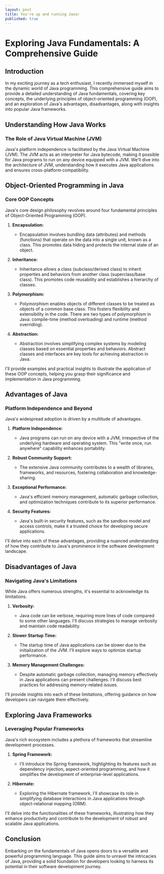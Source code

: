```yaml
---
layout: post
title: You're up and running Java!
published: true
---
```


# Exploring Java Fundamentals: A Comprehensive Guide

## Introduction

In my exciting journey as a tech enthusiast, I recently immersed myself in the dynamic world of Java programming. This comprehensive guide aims to provide a detailed understanding of Java fundamentals, covering key concepts, the underlying principles of object-oriented programming (OOP), and an exploration of Java's advantages, disadvantages, along with insights into popular Java frameworks.

## Understanding How Java Works

### The Role of Java Virtual Machine (JVM)

Java's platform independence is facilitated by the Java Virtual Machine (JVM). The JVM acts as an interpreter for Java bytecode, making it possible for Java programs to run on any device equipped with a JVM. We'll dive into the architecture of JVM, understanding how it executes Java applications and ensures cross-platform compatibility.

## Object-Oriented Programming in Java

### Core OOP Concepts

Java's core design philosophy revolves around four fundamental principles of Object-Oriented Programming (OOP).

1. **Encapsulation:**
   - Encapsulation involves bundling data (attributes) and methods (functions) that operate on the data into a single unit, known as a class. This promotes data hiding and protects the internal state of an object.

2. **Inheritance:**
   - Inheritance allows a class (subclass/derived class) to inherit properties and behaviors from another class (superclass/base class). This promotes code reusability and establishes a hierarchy of classes.

3. **Polymorphism:**
   - Polymorphism enables objects of different classes to be treated as objects of a common base class. This fosters flexibility and extensibility in the code. There are two types of polymorphism in Java: compile-time (method overloading) and runtime (method overriding).

4. **Abstraction:**
   - Abstraction involves simplifying complex systems by modeling classes based on essential properties and behaviors. Abstract classes and interfaces are key tools for achieving abstraction in Java.

I'll provide examples and practical insights to illustrate the application of these OOP concepts, helping you grasp their significance and implementation in Java programming.

## Advantages of Java

### Platform Independence and Beyond

Java's widespread adoption is driven by a multitude of advantages.

1. **Platform Independence:**
   - Java programs can run on any device with a JVM, irrespective of the underlying hardware and operating system. This "write once, run anywhere" capability enhances portability.

2. **Robust Community Support:**
   - The extensive Java community contributes to a wealth of libraries, frameworks, and resources, fostering collaboration and knowledge-sharing.

3. **Exceptional Performance:**
   - Java's efficient memory management, automatic garbage collection, and optimization techniques contribute to its superior performance.

4. **Security Features:**
   - Java's built-in security features, such as the sandbox model and access controls, make it a trusted choice for developing secure applications.

I'll delve into each of these advantages, providing a nuanced understanding of how they contribute to Java's prominence in the software development landscape.

## Disadvantages of Java

### Navigating Java's Limitations

While Java offers numerous strengths, it's essential to acknowledge its limitations.

1. **Verbosity:**
   - Java code can be verbose, requiring more lines of code compared to some other languages. I'll discuss strategies to manage verbosity and maintain code readability.

2. **Slower Startup Time:**
   - The startup time of Java applications can be slower due to the initialization of the JVM. I'll explore ways to optimize startup performance.

3. **Memory Management Challenges:**
   - Despite automatic garbage collection, managing memory effectively in Java applications can present challenges. I'll discuss best practices for addressing memory-related issues.

I'll provide insights into each of these limitations, offering guidance on how developers can navigate them effectively.

## Exploring Java Frameworks

### Leveraging Popular Frameworks

Java's rich ecosystem includes a plethora of frameworks that streamline development processes.

1. **Spring Framework:**
   - I'll introduce the Spring framework, highlighting its features such as dependency injection, aspect-oriented programming, and how it simplifies the development of enterprise-level applications.

2. **Hibernate:**
   - Exploring the Hibernate framework, I'll showcase its role in simplifying database interactions in Java applications through object-relational mapping (ORM).

I'll delve into the functionalities of these frameworks, illustrating how they enhance productivity and contribute to the development of robust and scalable Java applications.

## Conclusion

Embarking on the fundamentals of Java opens doors to a versatile and powerful programming language. This guide aims to unravel the intricacies of Java, providing a solid foundation for developers looking to harness its potential in their software development journey.
